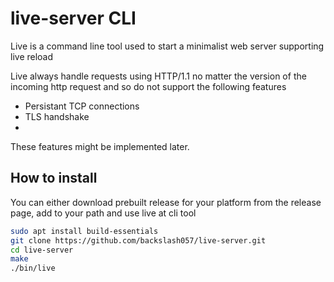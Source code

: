 # live-server CLI

Live is a command line tool used to start a minimalist web server supporting live reload

Live always handle requests using HTTP/1.1 no matter the version of the incoming http request and so do not support the following features
 - Persistant TCP connections
 - TLS handshake
 - 
These features might be implemented later.


## How to install
You can either download prebuilt release for your platform from the release page, add to your path and use live at cli tool

```bash
sudo apt install build-essentials
git clone https://github.com/backslash057/live-server.git
cd live-server
make
./bin/live
```
